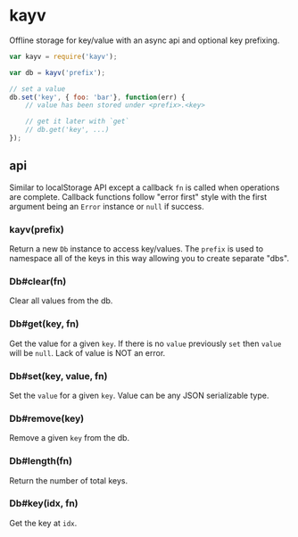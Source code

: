 # kayv

Offline storage for key/value with an async api and optional key prefixing.

```js
var kayv = require('kayv');

var db = kayv('prefix');

// set a value
db.set('key', { foo: 'bar'}, function(err) {
    // value has been stored under <prefix>.<key>

    // get it later with `get`
    // db.get('key', ...)
});
```

## api

Similar to localStorage API except a callback `fn` is called when operations are complete. Callback functions follow "error first" style with the first argument being an `Error` instance or `null` if success.

### kayv(prefix)

Return a new `Db` instance to access key/values. The `prefix` is used to namespace all of the keys in this way allowing you to create separate "dbs".

### Db#clear(fn)

Clear all values from the db.

### Db#get(key, fn)

Get the value for a given `key`. If there is no `value` previously `set` then `value` will be `null`. Lack of value is NOT an error.

### Db#set(key, value, fn)

Set the `value` for a given `key`. Value can be any JSON serializable type.

### Db#remove(key)

Remove a given `key` from the db.

### Db#length(fn)

Return the number of total keys.

### Db#key(idx, fn)

Get the key at `idx`.
